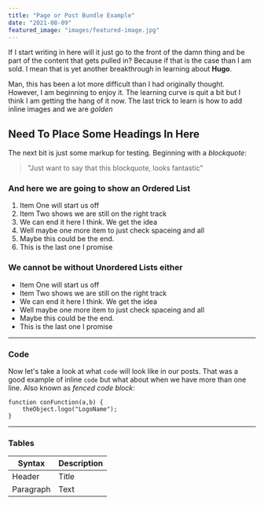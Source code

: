 ```yaml
---
title: "Page or Post Bundle Example"
date: "2021-08-09"
featured_image: "images/featured-image.jpg"
---
```


If I start writing in here will it just go to the front of the damn thing and be part of the content that gets pulled in? Because if that is the case than I am sold. I mean that is yet another breakthrough in learning about **Hugo**.

Man, this has been a lot more difficult than I had originally thought. However, I am beginning to enjoy it. The learning curve is quit a bit but I think I am getting the hang of it now. The last trick to learn is how to add inline images and we are *golden*

## Need To Place Some Headings In Here
The next bit is just some markup for testing. Beginning with a *blockquote*:
>"Just want to say that this blockquote, looks fantastic"

### And here we are going to show an Ordered List
1. Item One will start us off
2. Item Two shows we are still on the right track
3. We can end it here I think. We get the idea
4. Well maybe one more item to just check spaceing and all
5. Maybe this could be the end.
6. This is the last one I promise

### We cannot be without Unordered Lists either
- Item One will start us off
- Item Two shows we are still on the right track
- We can end it here I think. We get the idea
- Well maybe one more item to just check spaceing and all
- Maybe this could be the end.
- This is the last one I promise

---

### Code
Now let's take a look at what `code` will look like in our posts. That was a good example of inline `code` but what about when we have more than one line. Also known as *fenced code block*:

```
function conFunction(a,b) {
    theObject.logo("LogoName");
}
```
---

### Tables

| Syntax | Description |
| ------ | ----------- |
| Header | Title |
| Paragraph | Text |
